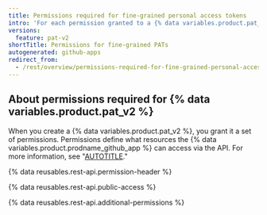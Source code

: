 ```yaml
---
title: Permissions required for fine-grained personal access tokens
intro: 'For each permission granted to a {% data variables.product.pat_v2 %}, these are the REST API endpoints that the app can use.'
versions:
  feature: pat-v2
shortTitle: Permissions for fine-grained PATs
autogenerated: github-apps
redirect_from:
  - /rest/overview/permissions-required-for-fine-grained-personal-access-tokens
---
```


## About permissions required for {% data variables.product.pat_v2 %}

When you create a {% data variables.product.pat_v2 %}, you grant it a set of permissions. Permissions define what resources the {% data variables.product.prodname_github_app %} can access via the API. For more information, see "[AUTOTITLE](/authentication/keeping-your-account-and-data-secure/creating-a-personal-access-token)."

{% data reusables.rest-api.permission-header %}

{% data reusables.rest-api.public-access %}

{% data reusables.rest-api.additional-permissions %}

<!-- The content of this page is rendered as a NextJS page component. -->
